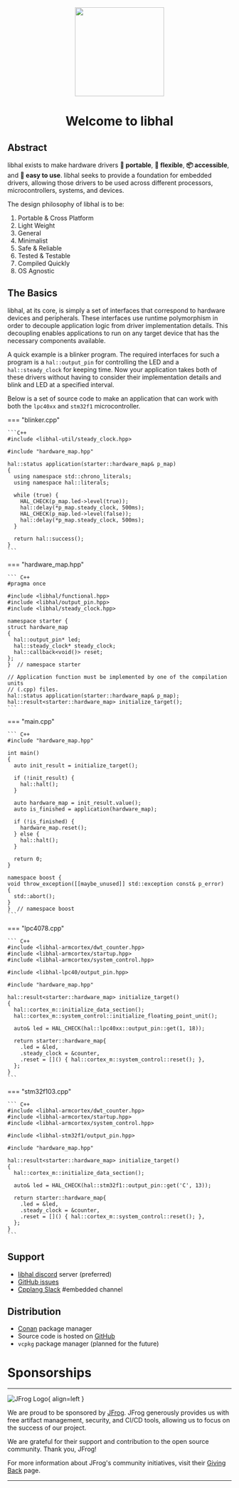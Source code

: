 <div align="center">
<img style="height:200px" src="https://raw.githubusercontent.com/libhal/.github/main/profile/logo.png">
<h1>Welcome to libhal</h1>
</div>

## Abstract

libhal exists to make hardware drivers **🚚 portable**, **🦾 flexible**,
**📦 accessible**, and **🍰 easy to use**. libhal seeks to provide a foundation
for embedded drivers, allowing those drivers to be used across different
processors, microcontrollers, systems, and devices.

The design philosophy of libhal is to be:

1. Portable & Cross Platform
2. Light Weight
3. General
4. Minimalist
5. Safe & Reliable
6. Tested & Testable
7. Compiled Quickly
8. OS Agnostic

## The Basics

libhal, at its core, is simply a set of interfaces that correspond to hardware
devices and peripherals. These interfaces use runtime polymorphism in order to
decouple application logic from driver implementation details. This decoupling
enables applications to run on any target device that has the necessary
components available.

A quick example is a blinker program. The required interfaces for such a program
is a `hal::output_pin` for controlling the LED and a `hal::steady_clock` for
keeping time. Now your application takes both of these drivers without having to
consider their implementation details and blink and LED at a specified interval.

Below is a set of source code to make an application that can work with both the
`lpc40xx` and `stm32f1` microcontroller.

=== "blinker.cpp"

    ```C++
    #include <libhal-util/steady_clock.hpp>

    #include "hardware_map.hpp"

    hal::status application(starter::hardware_map& p_map)
    {
      using namespace std::chrono_literals;
      using namespace hal::literals;

      while (true) {
        HAL_CHECK(p_map.led->level(true));
        hal::delay(*p_map.steady_clock, 500ms);
        HAL_CHECK(p_map.led->level(false));
        hal::delay(*p_map.steady_clock, 500ms);
      }

      return hal::success();
    }
    ```

=== "hardware_map.hpp"

    ``` C++
    #pragma once

    #include <libhal/functional.hpp>
    #include <libhal/output_pin.hpp>
    #include <libhal/steady_clock.hpp>

    namespace starter {
    struct hardware_map
    {
      hal::output_pin* led;
      hal::steady_clock* steady_clock;
      hal::callback<void()> reset;
    };
    }  // namespace starter

    // Application function must be implemented by one of the compilation units
    // (.cpp) files.
    hal::status application(starter::hardware_map& p_map);
    hal::result<starter::hardware_map> initialize_target();
    ```

=== "main.cpp"

    ``` C++
    #include "hardware_map.hpp"

    int main()
    {
      auto init_result = initialize_target();

      if (!init_result) {
        hal::halt();
      }

      auto hardware_map = init_result.value();
      auto is_finished = application(hardware_map);

      if (!is_finished) {
        hardware_map.reset();
      } else {
        hal::halt();
      }

      return 0;
    }

    namespace boost {
    void throw_exception([[maybe_unused]] std::exception const& p_error)
    {
      std::abort();
    }
    }  // namespace boost
    ```

=== "lpc4078.cpp"

    ``` C++
    #include <libhal-armcortex/dwt_counter.hpp>
    #include <libhal-armcortex/startup.hpp>
    #include <libhal-armcortex/system_control.hpp>

    #include <libhal-lpc40/output_pin.hpp>

    #include "hardware_map.hpp"

    hal::result<starter::hardware_map> initialize_target()
    {
      hal::cortex_m::initialize_data_section();
      hal::cortex_m::system_control::initialize_floating_point_unit();

      auto& led = HAL_CHECK(hal::lpc40xx::output_pin::get(1, 18));

      return starter::hardware_map{
        .led = &led,
        .steady_clock = &counter,
        .reset = []() { hal::cortex_m::system_control::reset(); },
      };
    }
    ```

=== "stm32f103.cpp"

    ``` C++
    #include <libhal-armcortex/dwt_counter.hpp>
    #include <libhal-armcortex/startup.hpp>
    #include <libhal-armcortex/system_control.hpp>

    #include <libhal-stm32f1/output_pin.hpp>

    #include "hardware_map.hpp"

    hal::result<starter::hardware_map> initialize_target()
    {
      hal::cortex_m::initialize_data_section();

      auto& led = HAL_CHECK(hal::stm32f1::output_pin::get('C', 13));

      return starter::hardware_map{
        .led = &led,
        .steady_clock = &counter,
        .reset = []() { hal::cortex_m::system_control::reset(); },
      };
    }
    ```

## Support

- [libhal discord](https://discord.gg/p5A6vzv8tm) server (preferred)
- [GitHub issues](https://github.com/libhal/libhal/issues)
- [Cpplang Slack](https://cpplang.slack.com/) #embedded channel

## Distribution

- [Conan](https://conan.io/center/libhal) package manager
- Source code is hosted on [GitHub](https://github.com/libhal/libahl)
- `vcpkg` package manager (planned for the future)

# Sponsorships

---

![JFrog
Logo](https://speedmedia.jfrog.com/08612fe1-9391-4cf3-ac1a-6dd49c36b276/https://media.jfrog.com/wp-content/uploads/2021/10/27101222/jfrog-logo_cmm.svg){ align=left }

We are proud to be sponsored by [JFrog](https://jfrog.com/). JFrog generously
provides us with free artifact management, security, and CI/CD tools, allowing
us to focus on the success of our project.

We are grateful for their support and contribution to the open source community.
Thank you, JFrog!

For more information about JFrog's community initiatives, visit their [Giving
Back](https://jfrog.com/community/giving-back/) page.

---
